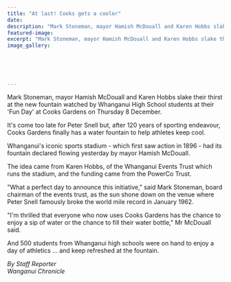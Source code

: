 ```yaml
---
title: "At last! Cooks gets a cooler"
date: 
description: "Mark Stoneman, mayor Hamish McDouall and Karen Hobbs slake their thirst at the new fountain watched by Whanganui High School students at their 'Fun Day' at Cooks Gardens on Thursday 8 December..."
featured-image: 
excerpt: "Mark Stoneman, mayor Hamish McDouall and Karen Hobbs slake their thirst at the new fountain watched by Whanganui High School students at their 'Fun Day' at Cooks Gardens on Thursday 8 December..."
image_gallery:
	
	
	
	
	
---
```


<p>Mark Stoneman, mayor Hamish McDouall and Karen Hobbs slake their thirst at the new fountain watched by Whanganui High School students at their 'Fun Day' at Cooks Gardens on Thursday 8 December.</p>
<p>It's come too late for Peter Snell but, after 120 years of sporting endeavour, Cooks Gardens finally has a water fountain to help athletes keep cool.</p>
<p>Whanganui's iconic sports stadium - which first saw action in 1896 - had its fountain declared flowing yesterday by mayor Hamish McDouall.</p>
<p>The idea came from Karen Hobbs, of the Whanganui Events Trust which runs the stadium, and the funding came from the PowerCo Trust.</p>
<p>"What a perfect day to announce this initiative," said Mark Stoneman, board chairman of the events trust, as the sun shone down on the venue where Peter Snell famously broke the world mile record in January 1962.</p>
<p>"I'm thrilled that everyone who now uses Cooks Gardens has the chance to enjoy a sip of water or the chance to fill their water bottle," Mr McDouall said.</p>
<p>And 500 students from Whanganui high schools were on hand to enjoy a day of athletics ... and keep refreshed at the fountain.</p>
<p><em>By Staff Reporter</em><br /><em>Wanganui Chronicle&nbsp;</em></p>

